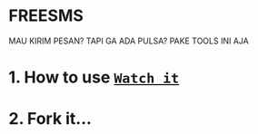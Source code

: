 # FREESMS
MAU KIRIM PESAN? 
TAPI GA ADA PULSA? 
PAKE TOOLS INI AJA
# 1. How to use  [`Watch it`](https://youtu.be/6jPLZPHurEQ) 
# 2. Fork it...
